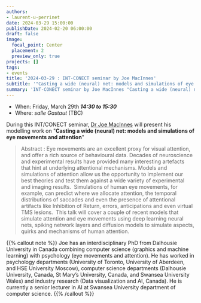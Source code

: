 ```yaml
---
authors:
- laurent-u-perrinet
date: 2024-03-29 15:00:00
publishDate: 2024-02-20 06:00:00
draft: false
image:
  focal_point: Center
  placement: 2
  preview_only: true
projects: []
tags:
- events
title: '2024-03-29 : INT-CONECT seminar by Joe MacInnes'
subtitle: '"Casting a wide (neural) net: models and simulations of eye movements and attention".'
summary: 'INT-CONECT seminar by Joe MacInnes "Casting a wide (neural) net: models and simulations of eye movements and attention".'
---
```



* When: Friday, March 29th ***14:30 to 15:30*** 
* Where: _salle Gastaut_ (TBC)

During this INT/CONECT seminar, [Dr Joe MacInnes](https://www.swansea.ac.uk/staff/william.macinnes/) will present his modelling work on "**Casting a wide (neural) net: models and simulations of eye movements and attention**"

> Abstract : Eye movements are an excellent proxy for visual attention, and offer a rich source of behavioural data. Decades of neuroscience and experimental results have provided many interesting artefacts that hint at underlying attentional mechanisms. Models and simulations of attention allow us the opportunity to implement our best theories and test them against a wide variety of experimental and imaging results.  Simulations of human eye movements, for example, can predict where we allocate attention, the temporal distributions of saccades and even the presence of attentional artifacts like Inhibition of Return, errors, anticipations and even virtual TMS lesions.  This talk will cover a couple of recent models that simulate attention and eye movements using deep learning neural nets, spiking network layers and diffusion models to simulate aspects, quirks and mechanisms of human attention.

{{% callout note %}}
Joe has an interdisciplinary PhD from Dalhousie University in Canada combining computer science (graphics and machine learning) with psychology (eye movements and attention).  He has worked in psychology departments (University of Toronto, University of Aberdeen, and HSE University Moscow), computer science departments (Dalhousie University, Canada, St Mary’s University, Canada, and Swansea University Wales) and industry research (Data visualization and AI, Canada).  He is currently a senior lecturer in AI at Swansea University department of computer science. {{% /callout %}}
